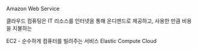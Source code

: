 Amazon Web Service

클라우드 컴퓨팅은 IT 리소스를 인터넷을 통해 온디맨드로 제공하고, 사용한 만큼 비용을 지불하는 

EC2 - 순수하게 컴퓨터를 빌려주는 서비스
Elastic Compute Cloud
